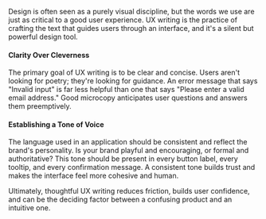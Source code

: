 Design is often seen as a purely visual discipline, but the words we use are just as critical to a good user experience. UX writing is the practice of crafting the text that guides users through an interface, and it's a silent but powerful design tool.

#### Clarity Over Cleverness
The primary goal of UX writing is to be clear and concise. Users aren't looking for poetry; they're looking for guidance. An error message that says "Invalid input" is far less helpful than one that says "Please enter a valid email address." Good microcopy anticipates user questions and answers them preemptively.

#### Establishing a Tone of Voice
The language used in an application should be consistent and reflect the brand's personality. Is your brand playful and encouraging, or formal and authoritative? This tone should be present in every button label, every tooltip, and every confirmation message. A consistent tone builds trust and makes the interface feel more cohesive and human.

Ultimately, thoughtful UX writing reduces friction, builds user confidence, and can be the deciding factor between a confusing product and an intuitive one.